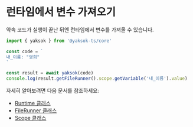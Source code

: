 # 런타임에서 변수 가져오기

약속 코드가 실행이 끝난 뒤엔 런타임에서 변수를 가져올 수 있습니다.

```typescript
import { yaksok } from '@yaksok-ts/core'

const code = `
내_이름: "영희"
`

const result = await yaksok(code)
console.log(result.getFileRunner().scope.getVariable('내_이름').value)
```

자세히 알아보려면 다음 문서를 참조하세요:

-   [Runtime 클래스](/api/classes/Runtime)
-   [FileRunner 클래스](/api/classes/FileRunner)
-   [Scope 클래스](/api/classes/Scope)
